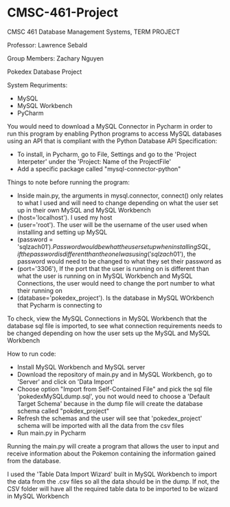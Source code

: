 # CMSC-461-Project

CMSC 461
Database Management Systems, TERM PROJECT

Professor: Lawrence Sebald

Group Members:
Zachary Nguyen

Pokedex Database Project

System Requriments:
- MySQL
- MySQL Workbench
- PyCharm

You would need to download a MySQL Connector in Pycharm in order to run this program by enabling Python 
programs to access MySQL databases using an API that is compliant with the Python Database API Specification:
- To install, in Pycharm, go to File, Settings and go to the 'Project Interpeter' under the 'Project: Name of
the ProjectFile'
- Add a specific package called "mysql-connector-python"

Things to note before running the program:
- Inside main.py, the arguments in mysql.connector, connect() only relates to what I used and will need to 
change depending on what the user set up in their own MySQL and MySQL Workbench
- (host='localhost'). I used my host
- (user='root'). The user will be the username of the user used when installing and setting up MySQL
- (password = 'sqlzach01$'). Password would be what the user setup when installing SQL, if the password is 
different than the one I was using ('sqlzach01$'), the password would need to be changed to what they set their 
password as
- (port='3306'), If the port that the user is running on is different than what the user is running on in 
MySQL Workbench and MySQL Connections, the user would need to change the port number to what their running on
- (database='pokedex_project'). Is the database in MySQL WOrkbench that Pycharm is connecting to

To check, view the MySQL Connections in MySQL Workbench that the database sql file is imported, to see what connection requirements needs to be changed 
depending on how the user sets up the MySQL and MySQL Workbench

How to run code:
- Install MySQL Workbench and MySQL server
- Download the repository of main.py and in MySQL Workbench, go to 'Server' and click on 'Data Import'
- Choose option "Import from Self-Contained File" and pick the sql file 'pokedexMySQLdump.sql', you not would 
need to choose a 'Default Target Schema' because in the dump file will create the database schema called "pokdex_project"
- Refresh the schemas and the user will see that 'pokedex_project' schema will be imported with all the data 
from the csv files
- Run main.py in Pycharm

Running the main.py will create a program that allows the user to input and receive information about the 
Pokemon containing the information gained from the database.

I used the 'Table Data Import Wizard' built in MySQL Workbench to import the data from the .csv files
so all the data should be in the dump. If not, the CSV folder will have all the required table data to be 
imported to be wizard in MySQL Workbench
